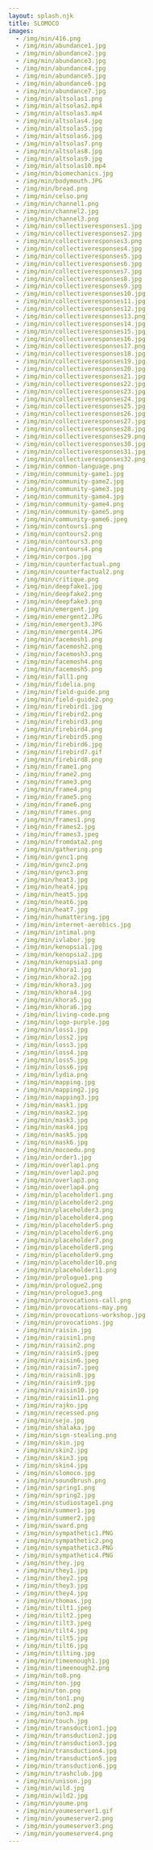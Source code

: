 ```yaml
---
layout: splash.njk
title: SLOMOCO
images:
  - /img/min/416.png
  - /img/min/abundance1.jpg
  - /img/min/abundance2.jpg
  - /img/min/abundance3.jpg
  - /img/min/abundance4.jpg
  - /img/min/abundance5.jpg
  - /img/min/abundance6.jpg
  - /img/min/abundance7.jpg
  - /img/min/altsolas1.png
  - /img/min/altsolas2.mp4
  - /img/min/altsolas3.mp4
  - /img/min/altsolas4.jpg
  - /img/min/altsolas5.jpg
  - /img/min/altsolas6.jpg
  - /img/min/altsolas7.png
  - /img/min/altsolas8.jpg
  - /img/min/altsolas9.jpg
  - /img/min/altsolas10.mp4
  - /img/min/biomechanics.jpg
  - /img/min/bodymouth.JPG
  - /img/min/bread.png
  - /img/min/celso.png
  - /img/min/channel1.png
  - /img/min/channel2.jpg
  - /img/min/channel3.png
  - /img/min/collectiveresponses1.jpg
  - /img/min/collectiveresponses2.jpg
  - /img/min/collectiveresponses3.png
  - /img/min/collectiveresponses4.jpg
  - /img/min/collectiveresponses5.jpg
  - /img/min/collectiveresponses6.jpg
  - /img/min/collectiveresponses7.jpg
  - /img/min/collectiveresponses8.jpg
  - /img/min/collectiveresponses9.jpg
  - /img/min/collectiveresponses10.jpg
  - /img/min/collectiveresponses11.jpg
  - /img/min/collectiveresponses12.jpg
  - /img/min/collectiveresponses13.png
  - /img/min/collectiveresponses14.jpg
  - /img/min/collectiveresponses15.jpg
  - /img/min/collectiveresponses16.jpg
  - /img/min/collectiveresponses17.png
  - /img/min/collectiveresponses18.jpg
  - /img/min/collectiveresponses19.jpg
  - /img/min/collectiveresponses20.jpg
  - /img/min/collectiveresponses21.jpg
  - /img/min/collectiveresponses22.jpg
  - /img/min/collectiveresponses23.jpg
  - /img/min/collectiveresponses24.jpg
  - /img/min/collectiveresponses25.jpg
  - /img/min/collectiveresponses26.jpg
  - /img/min/collectiveresponses27.jpg
  - /img/min/collectiveresponses28.jpg
  - /img/min/collectiveresponses29.png
  - /img/min/collectiveresponses30.jpg
  - /img/min/collectiveresponses31.jpg
  - /img/min/collectiveresponses32.png
  - /img/min/common-language.png
  - /img/min/community-game1.jpg
  - /img/min/community-game2.jpg
  - /img/min/community-game3.jpg
  - /img/min/community-game4.jpg
  - /img/min/community-game4.png
  - /img/min/community-game5.png
  - /img/min/community-game6.jpeg
  - /img/min/contours1.png
  - /img/min/contours2.png
  - /img/min/contours3.png
  - /img/min/contours4.png
  - /img/min/corpos.jpg
  - /img/min/counterfactual.png
  - /img/min/counterfactual2.png
  - /img/min/critique.png
  - /img/min/deepfake1.jpg
  - /img/min/deepfake2.png
  - /img/min/deepfake3.png
  - /img/min/emergent.jpg
  - /img/min/emergent2.JPG
  - /img/min/emergent3.JPG
  - /img/min/emergent4.JPG
  - /img/min/facemosh1.png
  - /img/min/facemosh2.png
  - /img/min/facemosh3.png
  - /img/min/facemosh4.png
  - /img/min/facemosh5.png
  - /img/min/fall1.png
  - /img/min/fidelia.png
  - /img/min/field-guide.png
  - /img/min/field-guide2.png
  - /img/min/firebird1.jpg
  - /img/min/firebird2.png
  - /img/min/firebird3.png
  - /img/min/firebird4.png
  - /img/min/firebird5.png
  - /img/min/firebird6.jpg
  - /img/min/firebird7.gif
  - /img/min/firebird8.png
  - /img/min/frame1.png
  - /img/min/frame2.png
  - /img/min/frame3.png
  - /img/min/frame4.png
  - /img/min/frame5.png
  - /img/min/frame6.png
  - /img/min/frames.png
  - /img/min/frames1.png
  - /img/min/frames2.jpg
  - /img/min/frames3.jpeg
  - /img/min/fromdata2.png
  - /img/min/gathering.png
  - /img/min/gvnc1.png
  - /img/min/gvnc2.png
  - /img/min/gvnc3.png
  - /img/min/heat3.jpg
  - /img/min/heat4.jpg
  - /img/min/heat5.jpg
  - /img/min/heat6.jpg
  - /img/min/heat7.jpg
  - /img/min/humattering.jpg
  - /img/min/internet-aerobics.jpg
  - /img/min/intimal.png
  - /img/min/ivlabor.jpg
  - /img/min/kenopsia1.jpg
  - /img/min/kenopsia2.jpg
  - /img/min/kenopsia3.png
  - /img/min/khora1.jpg
  - /img/min/khora2.jpg
  - /img/min/khora3.jpg
  - /img/min/khora4.jpg
  - /img/min/khora5.jpg
  - /img/min/khora6.jpg
  - /img/min/living-code.png
  - /img/min/logo-purple.jpg
  - /img/min/loss1.jpg
  - /img/min/loss2.jpg
  - /img/min/loss3.jpg
  - /img/min/loss4.jpg
  - /img/min/loss5.jpg
  - /img/min/loss6.jpg
  - /img/min/lydia.png
  - /img/min/mapping.jpg
  - /img/min/mapping2.jpg
  - /img/min/mapping3.jpg
  - /img/min/mask1.jpg
  - /img/min/mask2.jpg
  - /img/min/mask3.jpg
  - /img/min/mask4.jpg
  - /img/min/mask5.jpg
  - /img/min/mask6.jpg
  - /img/min/mocoedu.png
  - /img/min/order1.jpg
  - /img/min/overlap1.png
  - /img/min/overlap2.png
  - /img/min/overlap3.png
  - /img/min/overlap4.png
  - /img/min/placeholder1.png
  - /img/min/placeholder2.png
  - /img/min/placeholder3.png
  - /img/min/placeholder4.png
  - /img/min/placeholder5.png
  - /img/min/placeholder6.png
  - /img/min/placeholder7.png
  - /img/min/placeholder8.png
  - /img/min/placeholder9.png
  - /img/min/placeholder10.png
  - /img/min/placeholder11.png
  - /img/min/prologue1.png
  - /img/min/prologue2.png
  - /img/min/prologue3.png
  - /img/min/provocations-call.png
  - /img/min/provocations-may.png
  - /img/min/provocations-workshop.jpg
  - /img/min/provocations.jpg
  - /img/min/raisin.jpg
  - /img/min/raisin1.png
  - /img/min/raisin2.png
  - /img/min/raisin5.jpeg
  - /img/min/raisin6.jpeg
  - /img/min/raisin7.jpeg
  - /img/min/raisin8.jpg
  - /img/min/raisin9.jpg
  - /img/min/raisin10.jpg
  - /img/min/raisin11.png
  - /img/min/rajko.jpg
  - /img/min/recessed.png
  - /img/min/sejo.jpg
  - /img/min/shalaka.jpg
  - /img/min/sign-stealing.png
  - /img/min/skin.jpg
  - /img/min/skin2.jpg
  - /img/min/skin3.jpg
  - /img/min/skin4.jpg
  - /img/min/slomoco.jpg
  - /img/min/soundbrush.png
  - /img/min/spring1.png
  - /img/min/spring2.jpg
  - /img/min/studiostage1.png
  - /img/min/summer1.jpg
  - /img/min/summer2.jpg
  - /img/min/sward.png
  - /img/min/sympathetic1.PNG
  - /img/min/sympathetic2.png
  - /img/min/sympathetic3.PNG
  - /img/min/sympathetic4.PNG
  - /img/min/they.jpg
  - /img/min/they1.jpg
  - /img/min/they2.jpg
  - /img/min/they3.jpg
  - /img/min/they4.jpg
  - /img/min/thomas.jpg
  - /img/min/tilt1.jpeg
  - /img/min/tilt2.jpeg
  - /img/min/tilt3.jpeg
  - /img/min/tilt4.jpg
  - /img/min/tilt5.jpg
  - /img/min/tilt6.jpg
  - /img/min/tilting.jpg
  - /img/min/timeenough1.jpg
  - /img/min/timeenough2.png
  - /img/min/to8.png
  - /img/min/ton.jpg
  - /img/min/ton.png
  - /img/min/ton1.png
  - /img/min/ton2.png
  - /img/min/ton3.mp4
  - /img/min/touch.jpg
  - /img/min/transduction1.jpg
  - /img/min/transduction2.jpg
  - /img/min/transduction3.jpg
  - /img/min/transduction4.jpg
  - /img/min/transduction5.jpg
  - /img/min/transduction6.jpg
  - /img/min/trashclub.jpg
  - /img/min/unison.jpg
  - /img/min/wild.jpg
  - /img/min/wild2.jpg
  - /img/min/youme.png
  - /img/min/youmeserver1.gif
  - /img/min/youmeserver2.png
  - /img/min/youmeserver3.png
  - /img/min/youmeserver4.png
---
```

